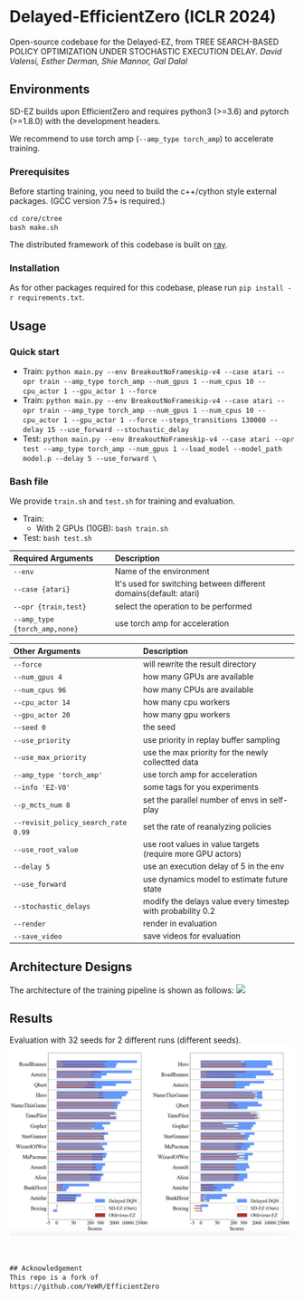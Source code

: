 # Delayed-EfficientZero (ICLR 2024)
Open-source codebase for the Delayed-EZ, from TREE SEARCH-BASED POLICY OPTIMIZATION UNDER
STOCHASTIC EXECUTION DELAY.
*David Valensi, Esther Derman, Shie Mannor, Gal Dalal*

## Environments
SD-EZ builds upon EfficientZero and requires python3 (>=3.6) and pytorch (>=1.8.0) with the development headers. 

We recommend to use torch amp (`--amp_type torch_amp`) to accelerate training.

### Prerequisites
Before starting training, you need to build the c++/cython style external packages. (GCC version 7.5+ is required.)
```
cd core/ctree
bash make.sh
``` 
The distributed framework of this codebase is built on [ray](https://docs.ray.io/en/releases-1.0.0/auto_examples/overview.html).

### Installation
As for other packages required for this codebase, please run `pip install -r requirements.txt`.

## Usage
### Quick start
* Train: `python main.py --env BreakoutNoFrameskip-v4 --case atari --opr train --amp_type torch_amp --num_gpus 1 --num_cpus 10 --cpu_actor 1 --gpu_actor 1 --force`
* Train: `python main.py --env BreakoutNoFrameskip-v4 --case atari --opr train --amp_type torch_amp --num_gpus 1 --num_cpus 10 --cpu_actor 1 --gpu_actor 1 --force --steps_transitions 130000 --delay 15 --use_forward --stochastic_delay`
* Test: `python main.py --env BreakoutNoFrameskip-v4 --case atari --opr test --amp_type torch_amp --num_gpus 1 --load_model --model_path model.p --delay 5 --use_forward \`
### Bash file
We provide `train.sh` and `test.sh` for training and evaluation.
* Train: 
  * With 2 GPUs (10GB): `bash train.sh`
* Test: `bash test.sh`

| Required Arguments            | Description                                                       |
|:------------------------------|:------------------------------------------------------------------|
| `--env`                       | Name of the environment                                           |
| `--case {atari}`              | It's used for switching between different domains(default: atari) |
| `--opr {train,test}`          | select the operation to be performed                              |
| `--amp_type {torch_amp,none}` | use torch amp for acceleration                                    |

|Other Arguments | Description|
|:-------------|:-------------|
| `--force`                           |will rewrite the result directory
| `--num_gpus 4`                      |how many GPUs are available
| `--num_cpus 96`                     |how many CPUs are available
| `--cpu_actor 14`                    |how many cpu workers
| `--gpu_actor 20`                    |how many gpu workers
| `--seed 0`                          |the seed
| `--use_priority`                    |use priority in replay buffer sampling
| `--use_max_priority`                |use the max priority for the newly collectted data
| `--amp_type 'torch_amp'`            |use torch amp for acceleration
| `--info 'EZ-V0'`                    |some tags for you experiments
| `--p_mcts_num 8`                    |set the parallel number of envs in self-play 
| `--revisit_policy_search_rate 0.99` |set the rate of reanalyzing policies
| `--use_root_value`                  |use root values in value targets (require more GPU actors)
| `--delay 5`                   | use an execution delay of 5 in the env                            |
| `--use_forward`               | use dynamics model to estimate future state                       |
| `--stochastic_delays`         | modify the delays value every timestep with probability 0.2       |
| `--render`                          |render in evaluation
| `--save_video`                      |save videos for evaluation
 
## Architecture Designs
The architecture of the training pipeline is shown as follows:
![](static/imgs/pending_actions.png)
## Results 
Evaluation with 32 seeds for 2 different runs (different seeds).
![](static/imgs/total_results.png)

```


## Acknowledgement
This repo is a fork of
https://github.com/YeWR/EfficientZero
